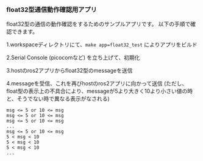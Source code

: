 ### float32型通信動作確認用アプリ

float32型の通信の動作確認をするためのサンプルアプリです。
以下の手順で確認できます。

1.workspaceディレクトリにて、`make app=float32_test` によりアプリをビルド

2.Serial Console (picocomなど) を立ち上げて、初期化

3.hostのros2アプリからfloat32型のmessageを送信

4.messageを受信、これを再びhostのros2アプリに向かって送信
(ただし、float型の表示上の不具合により、messageが5より大きく10より小さい値の時と、そうでない時で異なる表示がなされる)

```
msg <= 5 or 10 <= msg
msg <= 5 or 10 <= msg
msg <= 5 or 10 <= msg
...
msg <= 5 or 10 <= msg
5 < msg < 10
5 < msg < 10
5 < msg < 10
...

```
